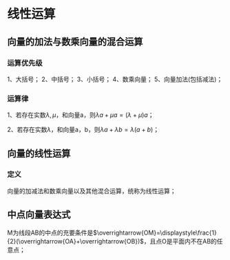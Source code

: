 # 线性运算
## 向量的加法与数乘向量的混合运算
### 运算优先级
1、大括号；
2、中括号；
3、小括号；
4、数乘向量；
5、向量加法(包括减法)；

### 运算律
1、若存在实数$\lambda,\mu$，和向量a，则$\lambda  a+\mu a=(\lambda+\mu)a$；

2、若存在实数$\lambda$，和向量a，b，则$\lambda a+\lambda b=\lambda(a+b)$；

## 向量的线性运算
### 定义
向量的加减法和数乘向量以及其他混合运算，统称为线性运算；

## 中点向量表达式
M为线段AB的中点的充要条件是$\overrightarrow{OM}=\displaystyle\frac{1}{2}(\overrightarrow{OA}+\overrightarrow{OB})$，且点O是平面内不在AB的任意点；
